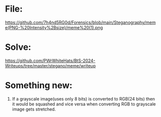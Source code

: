 # File: 
https://github.com/7h4nd5RG0d/Forensics/blob/main/Steganography/meme(PNG-%20Intensity%2Bsize)/meme%20(1).png
# Solve: 
https://github.com/PWrWhiteHats/BtS-2024-Writeups/tree/master/stegano/meme/writeup  

# Something new: 
1) If a grayscale image(uses only 8 bits) is converted to RGB(24 bits) then it would be squashed and vice versa when converting RGB to grayscale image gets stretched.   
